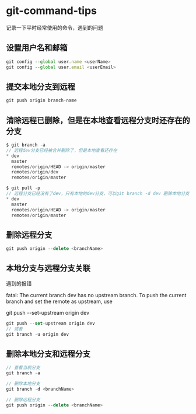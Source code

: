 # git-command-tips

记录一下平时经常使用的命令，遇到的问题

## 设置用户名和邮箱

```js
git config --global user.name <userName>
git config --global user.email <userEmail>
```

## 提交本地分支到远程

```js
git push origin branch-name
```

## 清除远程已删除，但是在本地查看远程分支时还存在的分支

```js
$ git branch -a
// 远程dev分支已经被合并删除了，但是本地查看还存在
* dev
  master
  remotes/origin/HEAD -> origin/master
  remotes/origin/dev
  remotes/origin/master

$ git pull -p
// 远程分支已经没有了dev，只有本地的dev分支，可以git branch -d dev 删除本地分支(不建议删除，留着本地备份比较好)
* dev
  master
  remotes/origin/HEAD -> origin/master
  remotes/origin/master
```

## 删除远程分支

```js
git push origin --delete <branchName>
```

## 本地分支与远程分支关联

遇到的报错

fatal: The current branch dev has no upstream branch.
To push the current branch and set the remote as upstream, use

git push --set-upstream origin dev

```js
git push --set-upstream origin dev
// 或者
git branch -u origin dev
```

## 删除本地分支和远程分支

```js
// 查看当前分支
git branch -a

// 删除本地分支
git branch -d <branchName>

// 删除远程分支
git push origin --delete <branchName>
```
